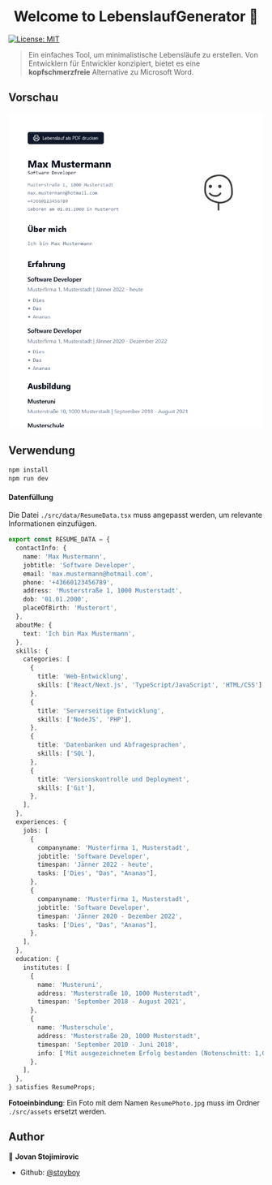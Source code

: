 <h1 align="center">Welcome to LebenslaufGenerator 👋</h1>
<p>
  <a href="#" target="_blank">
    <img alt="License: MIT" src="https://img.shields.io/badge/License-MIT-yellow.svg" />
  </a>
</p>

> Ein einfaches Tool, um minimalistische Lebensläufe zu erstellen. Von Entwicklern für Entwickler konzipiert, bietet es eine **kopfschmerzfreie** Alternative zu Microsoft Word.

## Vorschau
![alt text](preview.png)

## Verwendung

```sh
npm install
npm run dev
```

#### Datenfüllung

Die Datei `./src/data/ResumeData.tsx` muss angepasst werden, um relevante Informationen einzufügen.

```ts
export const RESUME_DATA = {
  contactInfo: {
    name: 'Max Mustermann',
    jobtitle: 'Software Developer',
    email: 'max.mustermann@hotmail.com',
    phone: '+43660123456789',
    address: 'Musterstraße 1, 1000 Musterstadt',
    dob: '01.01.2000',
    placeOfBirth: 'Musterort',
  },
  aboutMe: {
    text: 'Ich bin Max Mustermann',
  },
  skills: {
    categories: [
      {
        title: 'Web-Entwicklung',
        skills: ['React/Next.js', 'TypeScript/JavaScript', 'HTML/CSS'],
      },
      {
        title: 'Serverseitige Entwicklung',
        skills: ['NodeJS', 'PHP'],
      },
      {
        title: 'Datenbanken und Abfragesprachen',
        skills: ['SQL'],
      },
      {
        title: 'Versionskontrolle und Deployment',
        skills: ['Git'],
      },
    ],
  },
  experiences: {
    jobs: [
      {
        companyname: 'Musterfirma 1, Musterstadt',
        jobtitle: 'Software Developer',
        timespan: 'Jänner 2022 - heute',
        tasks: ['Dies', "Das", "Ananas"],
      },
      {
        companyname: 'Musterfirma 1, Musterstadt',
        jobtitle: 'Software Developer',
        timespan: 'Jänner 2020 - Dezember 2022',
        tasks: ['Dies', "Das", "Ananas"],
      },
    ],
  },
  education: {
    institutes: [
      {
        name: 'Musteruni',
        address: 'Musterstraße 10, 1000 Musterstadt',
        timespan: 'September 2018 - August 2021',
      },
      {
        name: 'Musterschule',
        address: 'Musterstraße 20, 1000 Musterstadt',
        timespan: 'September 2010 - Juni 2018',
        info: ['Mit ausgezeichnetem Erfolg bestanden (Notenschnitt: 1,0)'],
      },
    ],
  },
} satisfies ResumeProps;
```

**Fotoeinbindung**: Ein Foto mit dem Namen `ResumePhoto.jpg` muss im Ordner `./src/assets` ersetzt werden.

## Author

👤 **Jovan Stojimirovic**

- Github: [@stoyboy](https://github.com/stoyboy)
